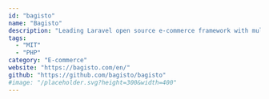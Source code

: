 ```yaml
---
id: "bagisto"
name: "Bagisto"
description: "Leading Laravel open source e-commerce framework with multi-inventory sources, taxation, localization, dropshipping and more exciting features."
tags:
  - "MIT"
  - "PHP"
category: "E-commerce"
website: "https://bagisto.com/en/"
github: "https://github.com/bagisto/bagisto"
#image: "/placeholder.svg?height=300&width=400"
---
```



